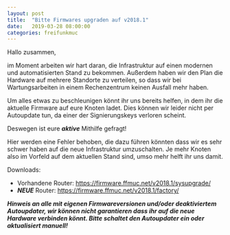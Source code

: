 ```yaml
---
layout: post
title:  "Bitte Firmwares upgraden auf v2018.1"
date:   2019-03-28 08:00:00
categories: freifunkmuc
---
```

Hallo zusammen,

im Moment arbeiten wir hart daran, die Infrastruktur auf einen modernen und automatisierten Stand zu bekommen. Außerdem haben wir den Plan die Hardware auf mehrere Standorte zu verteilen, so dass wir bei Wartungsarbeiten in einem Rechenzentrum keinen Ausfall mehr haben. 

Um alles etwas zu beschleunigen könnt ihr uns bereits helfen, in dem ihr die aktuelle Firmware auf eure Knoten ladet. Dies können wir leider nicht per Autoupdate tun, da einer der Signierungskeys verloren scheint. 

Deswegen ist eure ***_aktive_*** Mithilfe gefragt!

Hier werden eine Fehler behoben, die dazu führen könnten dass wir es sehr schwer haben auf die neue Infrastruktur umzuschalten. Je mehr Knoten also im Vorfeld auf dem aktuellen Stand sind, umso mehr helft ihr uns damit.

Downloads:
- Vorhandene Router:  https://firmware.ffmuc.net/v2018.1/sysupgrade/
- ***NEUE*** Router: https://firmware.ffmuc.net/v2018.1/factory/

***Hinweis an alle mit eigenen Firmwareversionen und/oder deaktiviertem Autoupdater, wir können nicht garantieren dass ihr auf die neue Hardware verbinden könnt. Bitte schaltet den Autoupdater ein oder aktualisiert manuell!***
